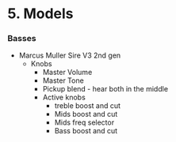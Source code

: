 # 5. Models

### Basses

- Marcus Muller Sire V3 2nd gen
  - Knobs
    - Master Volume
    - Master Tone
    - Pickup blend - hear both in the middle
    - Active knobs
      - treble boost and cut
      - Mids boost and cut
      - Mids freq selector
      - Bass boost and cut